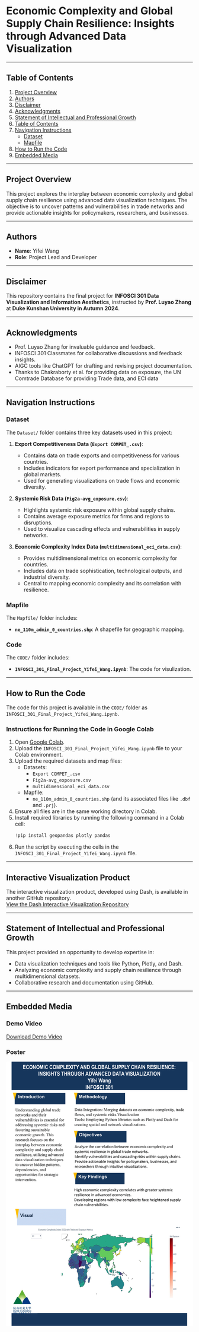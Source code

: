 # Economic Complexity and Global Supply Chain Resilience: Insights through Advanced Data Visualization

---
## Table of Contents
1. [Project Overview](#project-overview)
2. [Authors](#authors)
3. [Disclaimer](#disclaimer)
4. [Acknowledgments](#acknowledgments)
5. [Statement of Intellectual and Professional Growth](#statement-of-intellectual-and-professional-growth)
6. [Table of Contents](#table-of-contents)
7. [Navigation Instructions](#navigation-instructions)
    - [Dataset](#dataset)
    - [Mapfile](#mapfile)
8. [How to Run the Code](#how-to-run-the-code)
9. [Embedded Media](#embedded-media)
---
## Project Overview
This project explores the interplay between economic complexity and global supply chain resilience using advanced data visualization techniques. The objective is to uncover patterns and vulnerabilities in trade networks and provide actionable insights for policymakers, researchers, and businesses.

---

## Authors
- **Name**: Yifei Wang
- **Role**: Project Lead and Developer


---
## Disclaimer
This repository contains the final project for **INFOSCI 301 Data Visualization and Information Aesthetics**, instructed by **Prof. Luyao Zhang** at **Duke Kunshan University in Autumn 2024**.

---

## Acknowledgments
- Prof. Luyao Zhang for invaluable guidance and feedback.
- INFOSCI 301 Classmates for collaborative discussions and feedback insights.
- AIGC tools like ChatGPT for drafting and revising project documentation.
- Thanks to Chakraborty et al. for providing data on exposure,  the UN Comtrade Database for providing Trade data, and ECI data

---

## Navigation Instructions
### Dataset
The `Dataset/` folder contains three key datasets used in this project:
1. **Export Competitiveness Data (`Export COMPET_.csv`)**:
   - Contains data on trade exports and competitiveness for various countries.
   - Includes indicators for export performance and specialization in global markets.
   - Used for generating visualizations on trade flows and economic diversity.

2. **Systemic Risk Data (`Fig2a-avg_exposure.csv`)**:
   - Highlights systemic risk exposure within global supply chains.
   - Contains average exposure metrics for firms and regions to disruptions.
   - Used to visualize cascading effects and vulnerabilities in supply networks.

3. **Economic Complexity Index Data (`multidimensional_eci_data.csv`)**:
   - Provides multidimensional metrics on economic complexity for countries.
   - Includes data on trade sophistication, technological outputs, and industrial diversity.
   - Central to mapping economic complexity and its correlation with resilience.
### Mapfile
The `Mapfile/` folder includes:
- **`ne_110m_admin_0_countries.shp`**: A shapefile for geographic mapping.
### Code
The `CODE/` folder includes:
- **`INFOSCI_301_Final_Project_Yifei_Wang.ipynb`**: The code for visulization.

---

## How to Run the Code
The code for this project is available in the `CODE/` folder as `INFOSCI_301_Final_Project_Yifei_Wang.ipynb`.

### Instructions for Running the Code in Google Colab
1. Open [Google Colab](https://colab.research.google.com).
2. Upload the `INFOSCI_301_Final_Project_Yifei_Wang.ipynb` file to your Colab environment.
3. Upload the required datasets and map files:
    - Datasets: 
      - `Export COMPET_.csv`
      - `Fig2a-avg_exposure.csv`
      - `multidimensional_eci_data.csv`
    - Mapfile:
      - `ne_110m_admin_0_countries.shp` (and its associated files like `.dbf` and `.prj`).
4. Ensure all files are in the same working directory in Colab.
5. Install required libraries by running the following command in a Colab cell:
    ```python
    !pip install geopandas plotly pandas
    ```
6. Run the script by executing the cells in the `INFOSCI_301_Final_Project_Yifei_Wang.ipynb` file.

---
## Interactive Visualization Product
The interactive visualization product, developed using Dash, is available in another GitHub repository.  
[View the Dash Interactive Visualization Repository](https://github.com/Yifei-unavailable/dash-yifei.git)

---
## Statement of Intellectual and Professional Growth
This project provided an opportunity to develop expertise in:
- Data visualization techniques and tools like Python, Plotly, and Dash.
- Analyzing economic complexity and supply chain resilience through multidimensional datasets.
- Collaborative research and documentation using GitHub.

---
## Embedded Media
### Demo Video
[Download Demo Video](Demo%20Video_INFOSCI%20301_Yifei%20Wang.mp4)

### Poster
![Project Poster](Poster/Poster-1.png)



